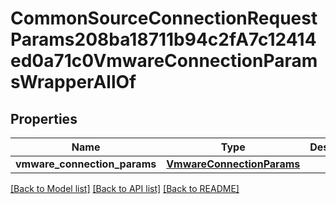 # CommonSourceConnectionRequestParams208ba18711b94c2fA7c12414ed0a71c0VmwareConnectionParamsWrapperAllOf


## Properties
Name | Type | Description | Notes
------------ | ------------- | ------------- | -------------
**vmware_connection_params** | [**VmwareConnectionParams**](VmwareConnectionParams.md) |  | [optional] 

[[Back to Model list]](../README.md#documentation-for-models) [[Back to API list]](../README.md#documentation-for-api-endpoints) [[Back to README]](../README.md)


